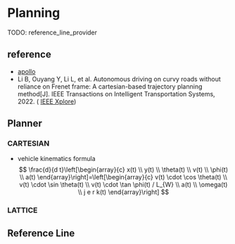 # Planning
TODO: reference_line_provider

## reference
* [apollo](https://github.com/ApolloAuto/apollo)
* Li B, Ouyang Y, Li L, et al. Autonomous driving on curvy roads without reliance on Frenet frame: A cartesian-based trajectory planning method[J]. IEEE Transactions on Intelligent Transportation Systems, 2022. ( [IEEE Xplore](https://ieeexplore.ieee.org/abstract/document/9703250))


## Planner

### CARTESIAN

* vehicle kinematics formula
$$
\frac{d}{d t}\left[\begin{array}{c}
x(t) \\
y(t) \\
\theta(t) \\
v(t) \\
\phi(t) \\
a(t)
\end{array}\right]=\left[\begin{array}{c}
v(t) \cdot \cos \theta(t) \\
v(t) \cdot \sin \theta(t) \\
v(t) \cdot \tan \phi(t) / L_{W} \\
a(t) \\
\omega(t) \\
j e r k(t)
\end{array}\right]
$$

### LATTICE

## Reference Line



